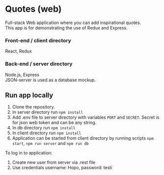 # Quotes (web)

Full-stack Web application where you can add inspirational quotes. <br/>
This app is for demonstrating the use of Redux and Express.

### Front-end / client directory
React, Redux

### Back-end / server directory
Node.js, Express <br/>
JSON-server is used as a database mockup.

## Run app locally

1. Clone the repository.
2. In server directory run `npm install`
3. Add .env file to server directory with variables `PORT` and `SECRET`. Secret is for json web token and can be any string.
4. In db directory run `npm install`
5. In client directory run `npm install`
6. Application can be started from client directory by running scripts `npm start`, `npm run server` and `npm run db`

To log in to application:
1. Create new user from server via .rest file
2. Use credentials username: Hopo, password: testi













